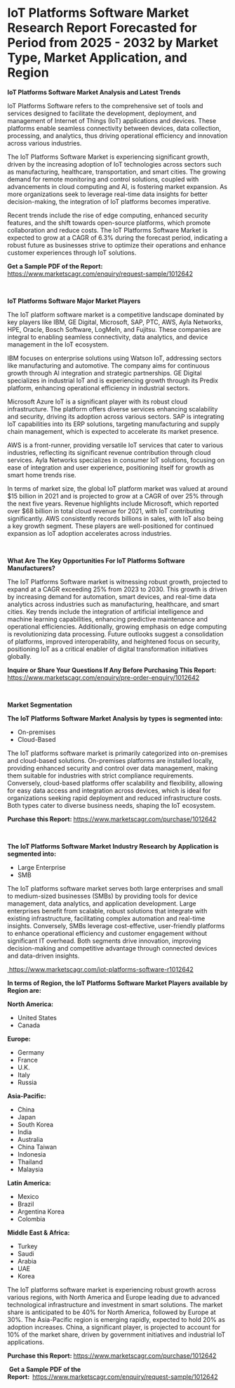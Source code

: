 <p><h1>IoT Platforms Software Market Research Report Forecasted for Period from 2025 -  2032 by Market Type, Market Application, and Region</h1></p><p><strong>IoT Platforms Software Market Analysis and Latest Trends</strong></p>
<p><p>IoT Platforms Software refers to the comprehensive set of tools and services designed to facilitate the development, deployment, and management of Internet of Things (IoT) applications and devices. These platforms enable seamless connectivity between devices, data collection, processing, and analytics, thus driving operational efficiency and innovation across various industries.</p><p>The IoT Platforms Software Market is experiencing significant growth, driven by the increasing adoption of IoT technologies across sectors such as manufacturing, healthcare, transportation, and smart cities. The growing demand for remote monitoring and control solutions, coupled with advancements in cloud computing and AI, is fostering market expansion. As more organizations seek to leverage real-time data insights for better decision-making, the integration of IoT platforms becomes imperative.</p><p>Recent trends include the rise of edge computing, enhanced security features, and the shift towards open-source platforms, which promote collaboration and reduce costs. The IoT Platforms Software Market is expected to grow at a CAGR of 6.3% during the forecast period, indicating a robust future as businesses strive to optimize their operations and enhance customer experiences through IoT solutions.</p></p>
<p><strong>Get a Sample PDF of the Report:&nbsp;</strong> <a href="https://www.marketscagr.com/enquiry/request-sample/1012642?utm_campaign=3291&utm_medium=2&utm_source=Github&utm_content=ia&utm_term=19042025&utm_id=iot-platforms-software">https://www.marketscagr.com/enquiry/request-sample/1012642</a></p>
<p>&nbsp;</p>
<p><strong>IoT Platforms Software Major Market Players</strong></p>
<p><p>The IoT platform software market is a competitive landscape dominated by key players like IBM, GE Digital, Microsoft, SAP, PTC, AWS, Ayla Networks, HPE, Oracle, Bosch Software, LogMeIn, and Fujitsu. These companies are integral to enabling seamless connectivity, data analytics, and device management in the IoT ecosystem.</p><p>IBM focuses on enterprise solutions using Watson IoT, addressing sectors like manufacturing and automotive. The company aims for continuous growth through AI integration and strategic partnerships. GE Digital specializes in industrial IoT and is experiencing growth through its Predix platform, enhancing operational efficiency in industrial sectors.</p><p>Microsoft Azure IoT is a significant player with its robust cloud infrastructure. The platform offers diverse services enhancing scalability and security, driving its adoption across various sectors. SAP is integrating IoT capabilities into its ERP solutions, targeting manufacturing and supply chain management, which is expected to accelerate its market presence.</p><p>AWS is a front-runner, providing versatile IoT services that cater to various industries, reflecting its significant revenue contribution through cloud services. Ayla Networks specializes in consumer IoT solutions, focusing on ease of integration and user experience, positioning itself for growth as smart home trends rise.</p><p>In terms of market size, the global IoT platform market was valued at around $15 billion in 2021 and is projected to grow at a CAGR of over 25% through the next five years. Revenue highlights include Microsoft, which reported over $68 billion in total cloud revenue for 2021, with IoT contributing significantly. AWS consistently records billions in sales, with IoT also being a key growth segment. These players are well-positioned for continued expansion as IoT adoption accelerates across industries.</p></p>
<p>&nbsp;</p>
<p><strong>What Are The Key Opportunities For IoT Platforms Software Manufacturers?</strong></p>
<p><p>The IoT Platforms Software market is witnessing robust growth, projected to expand at a CAGR exceeding 25% from 2023 to 2030. This growth is driven by increasing demand for automation, smart devices, and real-time data analytics across industries such as manufacturing, healthcare, and smart cities. Key trends include the integration of artificial intelligence and machine learning capabilities, enhancing predictive maintenance and operational efficiencies. Additionally, growing emphasis on edge computing is revolutionizing data processing. Future outlooks suggest a consolidation of platforms, improved interoperability, and heightened focus on security, positioning IoT as a critical enabler of digital transformation initiatives globally.</p></p>
<p><strong>Inquire or Share Your Questions If Any Before Purchasing This Report:</strong> <a href="https://www.marketscagr.com/enquiry/pre-order-enquiry/1012642?utm_campaign=3291&utm_medium=2&utm_source=Github&utm_content=ia&utm_term=19042025&utm_id=iot-platforms-software">https://www.marketscagr.com/enquiry/pre-order-enquiry/1012642</a></p>
<p>&nbsp;</p>
<p><strong>Market Segmentation</strong></p>
<p><strong>The IoT Platforms Software Market Analysis by types is segmented into:</strong></p>
<p><ul><li>On-premises</li><li>Cloud-Based</li></ul></p>
<p><p>The IoT platforms software market is primarily categorized into on-premises and cloud-based solutions. On-premises platforms are installed locally, providing enhanced security and control over data management, making them suitable for industries with strict compliance requirements. Conversely, cloud-based platforms offer scalability and flexibility, allowing for easy data access and integration across devices, which is ideal for organizations seeking rapid deployment and reduced infrastructure costs. Both types cater to diverse business needs, shaping the IoT ecosystem.</p></p>
<p><strong>Purchase this Report:&nbsp;</strong><a href="https://www.marketscagr.com/purchase/1012642?utm_campaign=3291&utm_medium=2&utm_source=Github&utm_content=ia&utm_term=19042025&utm_id=iot-platforms-software">https://www.marketscagr.com/purchase/1012642</a></p>
<p>&nbsp;</p>
<p><strong>The IoT Platforms Software Market Industry Research by Application is segmented into:</strong></p>
<p><ul><li>Large Enterprise</li><li>SMB</li></ul></p>
<p><p>The IoT platforms software market serves both large enterprises and small to medium-sized businesses (SMBs) by providing tools for device management, data analytics, and application development. Large enterprises benefit from scalable, robust solutions that integrate with existing infrastructure, facilitating complex automation and real-time insights. Conversely, SMBs leverage cost-effective, user-friendly platforms to enhance operational efficiency and customer engagement without significant IT overhead. Both segments drive innovation, improving decision-making and competitive advantage through connected devices and data-driven insights.</p></p>
<p><a href="https://www.marketscagr.com/iot-platforms-software-r1012642?utm_campaign=3291&utm_medium=2&utm_source=Github&utm_content=ia&utm_term=19042025&utm_id=iot-platforms-software">&nbsp;https://www.marketscagr.com/iot-platforms-software-r1012642</a></p>
<p><strong>In terms of Region, the IoT Platforms Software Market Players available by Region are:</strong></p>
<p>
    <p> <strong> North America: </strong>
        <ul>
            <li>United States</li>
            <li>Canada</li>
        </ul>
        </p> 
    <p> <strong> Europe: </strong>
        <ul>
            <li>Germany</li>
            <li>France</li>
            <li>U.K.</li>
            <li>Italy</li>
            <li>Russia</li>
        </ul>
        </p> 
    <p> <strong> Asia-Pacific: </strong>
        <ul>
            <li>China</li>
            <li>Japan</li>
            <li>South Korea</li>
            <li>India</li>
            <li>Australia</li>
            <li>China Taiwan</li>
            <li>Indonesia</li>
            <li>Thailand</li>
            <li>Malaysia</li>
        </ul>
        </p> 
    <p> <strong> Latin America: </strong>
        <ul>
            <li>Mexico</li>
            <li>Brazil</li>
            <li>Argentina Korea</li>
            <li>Colombia</li>
        </ul>
        </p> 
    <p> <strong> Middle East & Africa: </strong>
        <ul>
            <li>Turkey</li>
            <li>Saudi</li>
            <li>Arabia</li>
            <li>UAE</li>
            <li>Korea</li>
        </ul>
    </p>
    </p>
<p><p>The IoT platforms software market is experiencing robust growth across various regions, with North America and Europe leading due to advanced technological infrastructure and investment in smart solutions. The market share is anticipated to be 40% for North America, followed by Europe at 30%. The Asia-Pacific region is emerging rapidly, expected to hold 20% as adoption increases. China, a significant player, is projected to account for 10% of the market share, driven by government initiatives and industrial IoT applications.</p></p>
<p><strong>Purchase this Report: </strong><a href="https://www.marketscagr.com/purchase/1012642?utm_campaign=3291&utm_medium=2&utm_source=Github&utm_content=ia&utm_term=19042025&utm_id=iot-platforms-software">https://www.marketscagr.com/purchase/1012642</a></p>
<p>&nbsp;<strong>Get a Sample PDF of the Report:&nbsp;&nbsp;</strong><a href="https://www.marketscagr.com/enquiry/request-sample/1012642?utm_campaign=3291&utm_medium=2&utm_source=Github&utm_content=ia&utm_term=19042025&utm_id=iot-platforms-software">https://www.marketscagr.com/enquiry/request-sample/1012642</a></p>
<p><strong></strong></p>
<p><p></p><p></p><p></p></p>